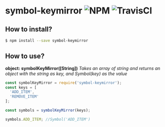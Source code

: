 # symbol-keymirror ![NPM](https://badge.fury.io/js/symbol-keymirror.svg) ![TravisCI](https://travis-ci.org/jsoulet/symbol-keymirror.svg?branch=master)



## How to install?
```sh
$ npm install --save symbol-keymirror
```

##  How to use?

**object: symbolKeyMirror([String])**
*Takes an array of string and returns an object with the string as key, and Symbol(key) as the value*

```javascript
const symbolKeyMirror = require('symbol-keymirror');
const keys = [
  'ADD_ITEM',
  'REMOVE_ITEM'
];

const symbols = symbolKeyMirror(keys);

symbols.ADD_ITEM; //Symbol('ADD_ITEM')
```
